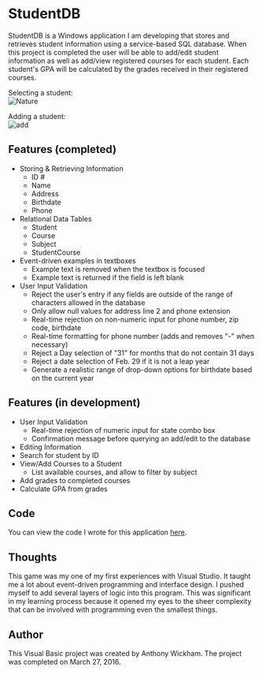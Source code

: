 StudentDB
===

StudentDB is a Windows application I am developing that stores and retrieves student information using a service-based SQL database.
When this project is completed the user will be able to add/edit student information as well as add/view registered courses for each student.
Each student's GPA will be calculated by the grades received in their registered courses.


Selecting a student:  
![Nature](https://cloud.githubusercontent.com/assets/19334063/25262478/4a2b7d0a-2626-11e7-87c0-33d8fbb7018a.jpg)

Adding a student:  
![add](https://cloud.githubusercontent.com/assets/19334063/25262482/4e060e86-2626-11e7-93ad-d7ac8efdc7aa.jpg)

  
Features (completed)
---

- Storing & Retrieving Information 
    - ID #
    - Name
    - Address
    - Birthdate
    - Phone
- Relational Data Tables
    - Student
    - Course
    - Subject
    - StudentCourse
- Event-driven examples in textboxes
    - Example text is removed when the textbox is focused
    - Example text is returned if the field is left blank
- User Input Validation
    - Reject the user's entry if any fields are outside of the range of characters allowed in the database
    - Only allow null values for address line 2 and phone extension
    - Real-time rejection on non-numeric input for phone number, zip code, birthdate
    - Real-time formatting for phone number (adds and removes "-" when necessary)
    - Reject a Day selection of "31" for months that do not contain 31 days
    - Reject a date selection of Feb. 29 if it is not a leap year
    - Generate a realistic range of drop-down options for birthdate based on the current year
    
    
        
 Features (in development)
 ---
 
 - User Input Validation
    - Real-time rejection of numeric input for state combo box
    - Confirmation message before querying an add/edit to the database
- Editing Information
- Search for student by ID
- View/Add Courses to a Student
    - List available courses, and allow to filter by subject
- Add grades to completed courses
- Calculate GPA from grades






Code
---

You can view the code I wrote for this application 
[here](https://github.com/wickhama09/TicTacUltimate/blob/master/TicTacToe_Anthony_Wickham/frmTTT.vb).  


Thoughts
---

This game was my one of my first experiences with Visual Studio. It taught me a lot
about event-driven programming and interface design. I pushed myself to add several layers of logic into this 
program. This was significant in my learning process because it opened
my eyes to the sheer complexity that can be involved with programming even the smallest things.








Author
---

This Visual Basic project was created by Anthony Wickham. The project was completed on March 27, 2016.

